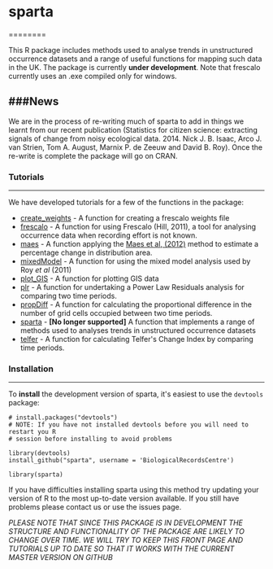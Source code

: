 # sparta
========

This R package includes methods used to analyse trends in unstructured occurrence datasets and a range of useful functions for mapping such data in the UK. The package is currently **under development**. Note that frescalo currently uses an .exe compiled only for windows.

###News
----------------

We are in the process of re-writing much of sparta to add in things we learnt from our recent publication (Statistics for citizen science: extracting signals of change from noisy ecological data. 2014. Nick J. B. Isaac, Arco J. van Strien, Tom A. August, Marnix P. de Zeeuw and David B. Roy). Once the re-write is complete the package will go on CRAN.


### Tutorials
----------------
  
We have developed tutorials for a few of the functions in the package:

* [create_weights](https://github.com/BiologicalRecordsCentre/sparta/wiki/create_weights) - A function for creating a frescalo weights file  
* [frescalo](https://github.com/BiologicalRecordsCentre/sparta/wiki/frescalo) - A function for using Frescalo (Hill, 2011), a tool for analysing occurrence data when recording effort is not known.
* [maes](https://github.com/BiologicalRecordsCentre/sparta/wiki/maes) - A function applying the [Maes et al, (2012)](http://www.sciencedirect.com/science/article/pii/S0006320711004393) method to estimate a percentage change in distribution area.
* [mixedModel](https://github.com/BiologicalRecordsCentre/sparta/wiki/mixedModel) - A function for using the mixed model analysis used by Roy *et al* (2011)
* [plot_GIS](https://github.com/BiologicalRecordsCentre/sparta/wiki/plot_GIS) - A function for plotting GIS data
* [plr](https://github.com/BiologicalRecordsCentre/sparta/wiki/plr) - A function for undertaking a Power Law Residuals analysis for comparing two time periods.
* [propDiff](https://github.com/BiologicalRecordsCentre/sparta/wiki/propDiff) - A function for calculating the proportional difference in the number of grid cells occupied between two time periods.
* [sparta](https://github.com/BiologicalRecordsCentre/sparta/wiki/sparta) - **[No longer supported]** A function that implements a range of methods used to analyses trends in unstructured occurrence datasets
* [telfer](https://github.com/BiologicalRecordsCentre/sparta/wiki/telfer) - A function for calculating Telfer's Change Index by comparing time periods. 


  
### Installation
----------------

To **install** the development version of sparta, it's easiest to use the `devtools` package:

    # install.packages("devtools")
    # NOTE: If you have not installed devtools before you will need to restart you R
    # session before installing to avoid problems
    
    library(devtools)
    install_github("sparta", username = 'BiologicalRecordsCentre')
    
    library(sparta)

If you have difficulties installing sparta using this method try updating your version of R to the most up-to-date version available. If you still have problems please contact us or use the issues page.

*PLEASE NOTE THAT SINCE THIS PACKAGE IS IN DEVELOPMENT THE STRUCTURE AND FUNCTIONALITY OF THE PACKAGE ARE LIKELY TO CHANGE OVER TIME. WE WILL TRY TO KEEP THIS FRONT PAGE AND TUTORIALS UP TO DATE SO THAT IT WORKS WITH THE CURRENT MASTER VERSION ON GITHUB*
